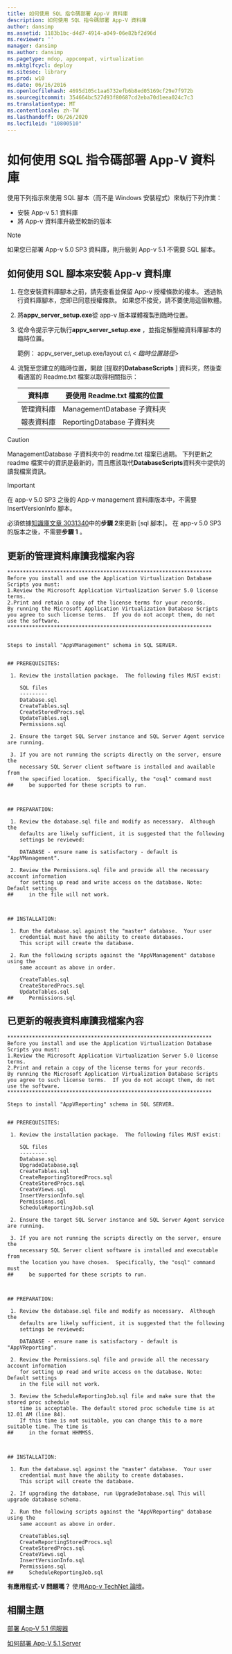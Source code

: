 ```yaml
---
title: 如何使用 SQL 指令碼部署 App-V 資料庫
description: 如何使用 SQL 指令碼部署 App-V 資料庫
author: dansimp
ms.assetid: 1183b1bc-d4d7-4914-a049-06e82bf2d96d
ms.reviewer: ''
manager: dansimp
ms.author: dansimp
ms.pagetype: mdop, appcompat, virtualization
ms.mktglfcycl: deploy
ms.sitesec: library
ms.prod: w10
ms.date: 06/16/2016
ms.openlocfilehash: 4695d105c1aa6732efb6b8ed05169cf29e7f972b
ms.sourcegitcommit: 354664bc527d93f80687cd2eba70d1eea024c7c3
ms.translationtype: MT
ms.contentlocale: zh-TW
ms.lasthandoff: 06/26/2020
ms.locfileid: "10800510"
---
```

# 如何使用 SQL 指令碼部署 App-V 資料庫

使用下列指示來使用 SQL 腳本（而不是 Windows 安裝程式）來執行下列作業：

- 安裝 App-v 5.1 資料庫
- 將 App-v 資料庫升級至較新的版本

> [!NOTE]
> 如果您已部署 App-v 5.0 SP3 資料庫，則升級到 App-v 5.1 不需要 SQL 腳本。

## 如何使用 SQL 腳本來安裝 App-v 資料庫

1. 在您安裝資料庫腳本之前，請先查看並保留 App-v 授權條款的複本。 透過執行資料庫腳本，您即已同意授權條款。 如果您不接受，請不要使用這個軟體。
1. 將**appv\_server\_setup.exe**從 app-v 版本媒體複製到臨時位置。
1. 從命令提示字元執行**appv\_server\_setup.exe** ，並指定解壓縮資料庫腳本的臨時位置。

    範例： appv\_server\_setup.exe/layout c:\\ &lt; _臨時位置路徑_&gt;

1. 流覽至您建立的臨時位置，開啟 [提取的**DatabaseScripts** ] 資料夾，然後查看適當的 Readme.txt 檔案以取得相關指示：

    | 資料庫 | 要使用 Readme.txt 檔案的位置 |
    |--|--|
    | 管理資料庫 | ManagementDatabase 子資料夾 |
    | 報表資料庫 | ReportingDatabase 子資料夾 |

> [!CAUTION]
> ManagementDatabase 子資料夾中的 readme.txt 檔案已過期。 下列更新之 readme 檔案中的資訊是最新的，而且應該取代**DatabaseScripts**資料夾中提供的讀我檔案資訊。

> [!IMPORTANT]
> 在 app-v 5.0 SP3 之後的 App-v management 資料庫版本中，不需要 InsertVersionInfo 腳本。

必須依據[知識庫文章 3031340](https://support.microsoft.com/kb/3031340)中的**步驟 2**來更新 [sql 腳本]。 在 app-v 5.0 SP3 的版本之後，不需要**步驟 1** 。

## 更新的管理資料庫讀我檔案內容

```plaintext
******************************************************************
Before you install and use the Application Virtualization Database Scripts you must:
1.Review the Microsoft Application Virtualization Server 5.0 license terms.
2.Print and retain a copy of the license terms for your records.
By running the Microsoft Application Virtualization Database Scripts you agree to such license terms.  If you do not accept them, do not use the software.
******************************************************************


Steps to install "AppVManagement" schema in SQL SERVER.


## PREREQUISITES:

 1. Review the installation package.  The following files MUST exist:

    SQL files
    ---------
    Database.sql
    CreateTables.sql
    CreateStoredProcs.sql
    UpdateTables.sql
    Permissions.sql

 2. Ensure the target SQL Server instance and SQL Server Agent service are running.

 3. If you are not running the scripts directly on the server, ensure the
    necessary SQL Server client software is installed and available from
    the specified location.  Specifically, the "osql" command must
##     be supported for these scripts to run.



## PREPARATION:

 1. Review the database.sql file and modify as necessary.  Although the
    defaults are likely sufficient, it is suggested that the following
    settings be reviewed:

    DATABASE - ensure name is satisfactory - default is "AppVManagement".

 2. Review the Permissions.sql file and provide all the necessary account information
    for setting up read and write access on the database. Note: Default settings
##     in the file will not work.



## INSTALLATION:

 1. Run the database.sql against the "master" database.  Your user
    credential must have the ability to create databases.
    This script will create the database.

 2. Run the following scripts against the "AppVManagement" database using the
    same account as above in order.

    CreateTables.sql
    CreateStoredProcs.sql
    UpdateTables.sql
##     Permissions.sql

```

## 已更新的報表資料庫讀我檔案內容

```plaintext
******************************************************************
Before you install and use the Application Virtualization Database Scripts you must:
1.Review the Microsoft Application Virtualization Server 5.0 license terms.
2.Print and retain a copy of the license terms for your records.
By running the Microsoft Application Virtualization Database Scripts you agree to such license terms.  If you do not accept them, do not use the software.
******************************************************************

Steps to install "AppVReporting" schema in SQL SERVER.


## PREREQUISITES:

 1. Review the installation package.  The following files MUST exist:

    SQL files
    ---------
    Database.sql
    UpgradeDatabase.sql
    CreateTables.sql
    CreateReportingStoredProcs.sql
    CreateStoredProcs.sql
    CreateViews.sql
    InsertVersionInfo.sql
    Permissions.sql
    ScheduleReportingJob.sql

 2. Ensure the target SQL Server instance and SQL Server Agent service are running.

 3. If you are not running the scripts directly on the server, ensure the 
    necessary SQL Server client software is installed and executable from
    the location you have chosen.  Specifically, the "osql" command must
##     be supported for these scripts to run.



## PREPARATION:

 1. Review the database.sql file and modify as necessary.  Although the
    defaults are likely sufficient, it is suggested that the following
    settings be reviewed:

    DATABASE - ensure name is satisfactory - default is "AppVReporting".

 2. Review the Permissions.sql file and provide all the necessary account information
    for setting up read and write access on the database. Note: Default settings
    in the file will not work.

 3. Review the ScheduleReportingJob.sql file and make sure that the stored proc schedule
    time is acceptable. The default stored proc schedule time is at 12.01 AM (line 84). 
    If this time is not suitable, you can change this to a more suitable time. The time is
##     in the format HHMMSS.



## INSTALLATION:

 1. Run the database.sql against the "master" database.  Your user
    credential must have the ability to create databases.
    This script will create the database.

 2. If upgrading the database, run UpgradeDatabase.sql This will upgrade database schema.

 2. Run the following scripts against the "AppVReporting" database using the
    same account as above in order.

    CreateTables.sql
    CreateReportingStoredProcs.sql
    CreateStoredProcs.sql
    CreateViews.sql
    InsertVersionInfo.sql
    Permissions.sql
##     ScheduleReportingJob.sql

```

**有應用程式-V 問題嗎？** 使用[App-v TechNet 論壇](https://social.technet.microsoft.com/Forums/home?forum=mdopappv)。

## 相關主題

[部署 App-V 5.1 伺服器](deploying-the-app-v-51-server.md)

[如何部署 App-V 5.1 Server](how-to-deploy-the-app-v-51-server.md)
